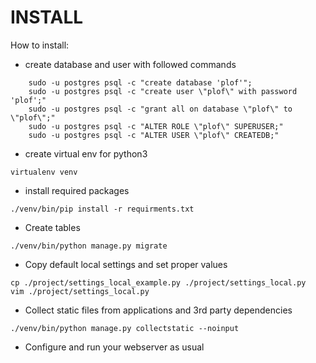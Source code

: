 # INSTALL #

How to install:
* create database and user with followed commands
```
    sudo -u postgres psql -c "create database 'plof'";
    sudo -u postgres psql -c "create user \"plof\" with password 'plof';"
    sudo -u postgres psql -c "grant all on database \"plof\" to \"plof\";"
    sudo -u postgres psql -c "ALTER ROLE \"plof\" SUPERUSER;"
    sudo -u postgres psql -c "ALTER USER \"plof\" CREATEDB;"
```
* create virtual env for python3
```
virtualenv venv
```
* install required packages
```
./venv/bin/pip install -r requirments.txt
```
* Create tables
```
./venv/bin/python manage.py migrate
```
* Copy default local settings and set proper values
```
cp ./project/settings_local_example.py ./project/settings_local.py
vim ./project/settings_local.py

```
* Collect static files from applications and 3rd party dependencies

```
./venv/bin/python manage.py collectstatic --noinput
```

* Configure and run your webserver as usual
